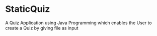 # StaticQuiz
A Quiz Application using Java Programming which enables the User to create a Quiz by giving file as input 
